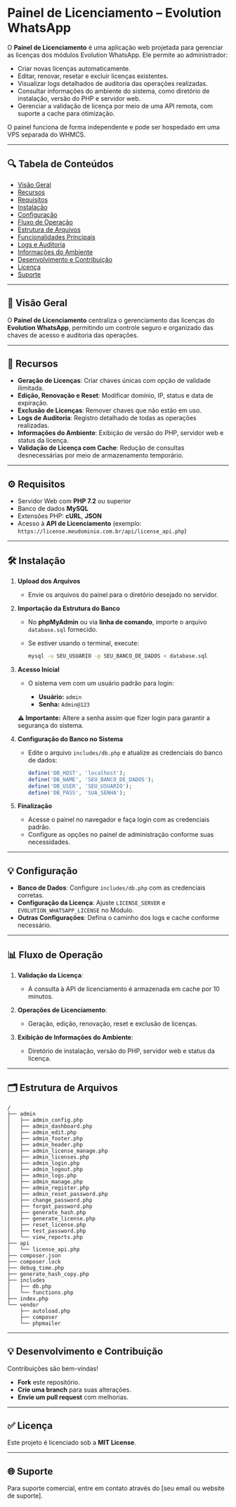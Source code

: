 # Painel de Licenciamento – Evolution WhatsApp

O **Painel de Licenciamento** é uma aplicação web projetada para gerenciar as licenças dos módulos Evolution WhatsApp. Ele permite ao administrador:

- Criar novas licenças automaticamente.
- Editar, renovar, resetar e excluir licenças existentes.
- Visualizar logs detalhados de auditoria das operações realizadas.
- Consultar informações do ambiente do sistema, como diretório de instalação, versão do PHP e servidor web.
- Gerenciar a validação de licença por meio de uma API remota, com suporte a cache para otimização.

O painel funciona de forma independente e pode ser hospedado em uma VPS separada do WHMCS.

---

## 🔍 Tabela de Conteúdos

- [Visão Geral](#visão-geral)
- [Recursos](#recursos)
- [Requisitos](#requisitos)
- [Instalação](#instalação)
- [Configuração](#configuração)
- [Fluxo de Operação](#fluxo-de-operação)
- [Estrutura de Arquivos](#estrutura-de-arquivos)
- [Funcionalidades Principais](#funcionalidades-principais)
- [Logs e Auditoria](#logs-e-auditoria)
- [Informações do Ambiente](#informações-do-ambiente)
- [Desenvolvimento e Contribuição](#desenvolvimento-e-contribuição)
- [Licença](#licença)
- [Suporte](#suporte)

---

## 📄 Visão Geral

O **Painel de Licenciamento** centraliza o gerenciamento das licenças do **Evolution WhatsApp**, permitindo um controle seguro e organizado das chaves de acesso e auditoria das operações.

---

## 🔧 Recursos

- **Geração de Licenças**: Criar chaves únicas com opção de validade ilimitada.
- **Edição, Renovação e Reset**: Modificar domínio, IP, status e data de expiração.
- **Exclusão de Licenças**: Remover chaves que não estão em uso.
- **Logs de Auditoria**: Registro detalhado de todas as operações realizadas.
- **Informações do Ambiente**: Exibição de versão do PHP, servidor web e status da licença.
- **Validação de Licença com Cache**: Redução de consultas desnecessárias por meio de armazenamento temporário.

---

## ⚙️ Requisitos

- Servidor Web com **PHP 7.2** ou superior
- Banco de dados **MySQL**
- Extensões PHP: **cURL**, **JSON**
- Acesso à **API de Licenciamento** (exemplo: `https://license.meudominio.com.br/api/license_api.php`)

---

## 🛠️ Instalação

1. **Upload dos Arquivos**
   - Envie os arquivos do painel para o diretório desejado no servidor.

2. **Importação da Estrutura do Banco**
   - No **phpMyAdmin** ou via **linha de comando**, importe o arquivo `database.sql` fornecido.
   - Se estiver usando o terminal, execute:
     
     ```sh
     mysql -u SEU_USUARIO -p SEU_BANCO_DE_DADOS < database.sql
     ```

3. **Acesso Inicial**
   - O sistema vem com um usuário padrão para login:
     
     - **Usuário:** `admin`
     - **Senha:** `Admin@123`

   **⚠️ Importante:** Altere a senha assim que fizer login para garantir a segurança do sistema.

4. **Configuração do Banco no Sistema**
   - Edite o arquivo `includes/db.php` e atualize as credenciais do banco de dados:
     
     ```php
     define('DB_HOST', 'localhost');
     define('DB_NAME', 'SEU_BANCO_DE_DADOS');
     define('DB_USER', 'SEU_USUARIO');
     define('DB_PASS', 'SUA_SENHA');
     ```

5. **Finalização**
   - Acesse o painel no navegador e faça login com as credenciais padrão.
   - Configure as opções no painel de administração conforme suas necessidades.

---

## 💡 Configuração

- **Banco de Dados**: Configure `includes/db.php` com as credenciais corretas.
- **Configuração da Licença**: Ajuste `LICENSE_SERVER` e `EVOLUTION_WHATSAPP_LICENSE` no Módulo.
- **Outras Configurações**: Defina o caminho dos logs e cache conforme necessário.

---

## 📊 Fluxo de Operação

1. **Validação da Licença**:
   - A consulta à API de licenciamento é armazenada em cache por 10 minutos.

2. **Operações de Licenciamento**:
   - Geração, edição, renovação, reset e exclusão de licenças.

3. **Exibição de Informações do Ambiente**:
   - Diretório de instalação, versão do PHP, servidor web e status da licença.

---

## 🗂️ Estrutura de Arquivos

```
/
├── admin
│   ├── admin_config.php
│   ├── admin_dashboard.php
│   ├── admin_edit.php
│   ├── admin_footer.php
│   ├── admin_header.php
│   ├── admin_license_manage.php
│   ├── admin_licenses.php
│   ├── admin_login.php
│   ├── admin_logout.php
│   ├── admin_logs.php
│   ├── admin_manage.php
│   ├── admin_register.php
│   ├── admin_reset_password.php
│   ├── change_password.php
│   ├── forgot_password.php
│   ├── generate_hash.php
│   ├── generate_license.php
│   ├── reset_license.php
│   ├── test_password.php
│   └── view_reports.php
├── api
│   └── license_api.php
├── composer.json
├── composer.lock
├── debug_time.php
├── generate_hash_copy.php
├── includes
│   ├── db.php
│   └── functions.php
├── index.php
└── vendor
    ├── autoload.php
    ├── composer
    └── phpmailer
```

---

## 💡 Desenvolvimento e Contribuição

Contribuições são bem-vindas!
- **Fork** este repositório.
- **Crie uma branch** para suas alterações.
- **Envie um pull request** com melhorias.

---

## ✅ Licença

Este projeto é licenciado sob a **MIT License**.

---

## 🌐 Suporte

Para suporte comercial, entre em contato através do [seu email ou website de suporte].

